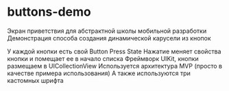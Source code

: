 # buttons-demo
 Экран приветствия для абстрактной школы мобильной разработки
 Демонстрация способа создания динамической карусели из кнопок
 
 У каждой кнопки есть свой Button Press State
 Нажатие меняет свойства кнопки и помещает ее в начало списка
 Фреймворк UIKit, кнопки размещаем в UICollectionView
 Используется архитектура MVP (просто в качестве примера использования)
 А также используются три кастомных шрифта
